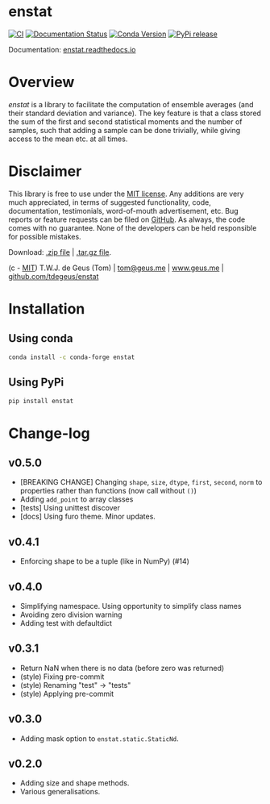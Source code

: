 # enstat

[![CI](https://github.com/tdegeus/enstat/workflows/CI/badge.svg)](https://github.com/tdegeus/enstat/actions)
[![Documentation Status](https://readthedocs.org/projects/enstat/badge/?version=latest)](https://enstat.readthedocs.io)
[![Conda Version](https://img.shields.io/conda/vn/conda-forge/enstat.svg)](https://anaconda.org/conda-forge/enstat)
[![PyPi release](https://img.shields.io/pypi/v/enstat.svg)](https://pypi.org/project/enstat/)

Documentation: [enstat.readthedocs.io](https://enstat.readthedocs.io)

# Overview

*enstat* is a library to facilitate the computation of ensemble averages
(and their standard deviation and variance).
The key feature is that a class stored the sum of the first and second statistical moments
and the number of samples,
such that adding a sample can be done trivially, while giving access to the mean etc.
at all times.

# Disclaimer

This library is free to use under the
[MIT license](https://github.com/tdegeus/enstat/blob/master/LICENSE).
Any additions are very much appreciated, in terms of suggested functionality, code,
documentation, testimonials, word-of-mouth advertisement, etc.
Bug reports or feature requests can be filed on
[GitHub](https://github.com/tdegeus/enstat).
As always, the code comes with no guarantee.
None of the developers can be held responsible for possible mistakes.

Download:
[.zip file](https://github.com/tdegeus/enstat/zipball/master) |
[.tar.gz file](https://github.com/tdegeus/enstat/tarball/master).

(c - [MIT](https://github.com/tdegeus/enstat/blob/master/LICENSE))
T.W.J. de Geus (Tom) | tom@geus.me | www.geus.me |
[github.com/tdegeus/enstat](https://github.com/tdegeus/enstat)

# Installation

## Using conda

```bash
conda install -c conda-forge enstat
```

## Using PyPi

```bash
pip install enstat
```

# Change-log

## v0.5.0

*   [BREAKING CHANGE] Changing `shape`, `size`, `dtype`, `first`, `second`, `norm` to properties rather than functions (now call without `()`)
*   Adding `add_point` to array classes
*   [tests] Using unittest discover
*   [docs] Using furo theme. Minor updates.

## v0.4.1

*   Enforcing shape to be a tuple (like in NumPy) (#14)

## v0.4.0

*   Simplifying namespace. Using opportunity to simplify class names
*   Avoiding zero division warning
*   Adding test with defaultdict

## v0.3.1

*   Return NaN when there is no data (before zero was returned)
*   (style) Fixing pre-commit
*   (style) Renaming "test" -> "tests"
*   (style) Applying pre-commit

## v0.3.0

*   Adding mask option to `enstat.static.StaticNd`.

## v0.2.0

*   Adding size and shape methods.
*   Various generalisations.
